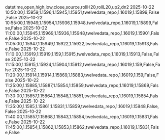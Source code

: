 datetime,open,high,low,close,source,rollH20,rollL20,up2,dn2
2025-10-22 10:50:00,1.15959,1.1596,1.15945,1.15951,twelvedata_repo,1.16019,1.15899,False,False
2025-10-22 10:55:00,1.15949,1.15954,1.15936,1.15948,twelvedata_repo,1.16019,1.15899,False,False
2025-10-22 11:00:00,1.15945,1.15969,1.15936,1.15948,twelvedata_repo,1.16019,1.15901,False,False
2025-10-22 11:05:00,1.15947,1.15949,1.15922,1.15922,twelvedata_repo,1.16019,1.15913,False,False
2025-10-22 11:10:00,1.15919,1.15919,1.159,1.15915,twelvedata_repo,1.16019,1.15913,False,False
2025-10-22 11:15:00,1.15915,1.15924,1.15904,1.15912,twelvedata_repo,1.16019,1.159,False,False
2025-10-22 11:20:00,1.15914,1.15914,1.15869,1.15883,twelvedata_repo,1.16019,1.159,False,False
2025-10-22 11:25:00,1.15885,1.15887,1.15854,1.15859,twelvedata_repo,1.16019,1.15869,False,False
2025-10-22 11:30:00,1.15857,1.15864,1.15848,1.15851,twelvedata_repo,1.16019,1.15854,False,False
2025-10-22 11:35:00,1.1585,1.15861,1.15831,1.15859,twelvedata_repo,1.16019,1.15848,False,False
2025-10-22 11:40:00,1.15857,1.15868,1.15843,1.15854,twelvedata_repo,1.16019,1.15831,False,False
2025-10-22 11:45:00,1.15854,1.15862,1.15853,1.15862,twelvedata_repo,1.16019,1.15831,False,False
